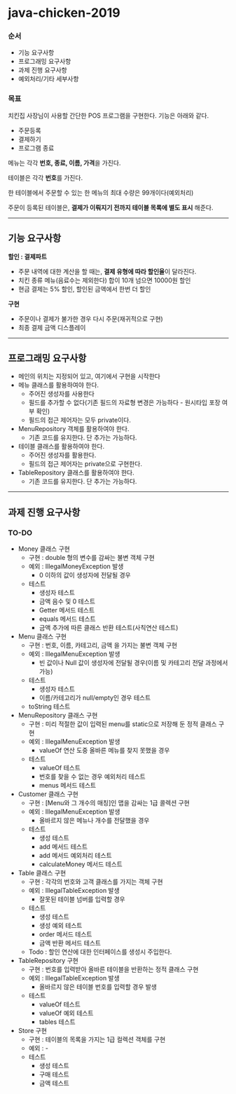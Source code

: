 # java-chicken-2019

### 순서

- 기능 요구사항
- 프로그래밍 요구사항
- 과제 진행 요구사항
- 예외처리/기타 세부사항

### 목표

치킨집 사장님이 사용할 간단한 POS 프로그램을 구현한다. 기능은 아래와 같다.

- 주문등록
- 결제하기
- 프로그램 종료

메뉴는 각각 **번호, 종료, 이름, 가격**을 가진다.

테이블은 각각 **번호**를 가진다.

한 테이블에서 주문할 수 있는 한 메뉴의 최대 수량은 99개이다(예외처리)

주문이 등록된 테이블은, **결제가 이뤄지기 전까지 테이블 목록에 별도 표시** 해준다.

---

## 기능 요구사항

**할인 : 결제파트**

- 주문 내역에 대한 계산을 할 때는, **결제 유형에 따라 할인율**이 달라진다.
- 치킨 종류 메뉴(음료수는 제외한다) 합이 10개 넘으면 10000원 할인
- 현금 결제는 5% 할인, 할인된 금액에서 한번 더 할인

**구현**

- 주문이나 결제가 불가한 경우 다시 주문(재귀적으로 구현)
- 최종 결제 금액 디스플레이

---

## 프로그래밍 요구사항

- 메인의 위치는 지정되어 있고, 여기에서 구현을 시작한다
- 메뉴 클래스를 활용하여야 한다.
  - 주어진 생성자를 사용한다
  - 필드를 추가할 수 없다(기존 필드의 자료형 변경은 가능하다 - 원시타입 포장 여부 확인)
  - 필드의 접근 제어자는 모두 private이다.
- MenuRepository 객체를 활용하여야 한다.
  - 기존 코드를 유지한다. 단 추가는 가능하다.
- 테이블 클래스를 활용하여야 한다.
  - 주어진 생성자를 활용한다.
  - 필드의 접근 제어자는 private으로 구현한다.
- TableRepository 클래스를 활용하여야 한다.
  - 기존 코드를 유지한다. 단 추가는 가능하다.

---

## 과제 진행 요구사항

### TO-DO

- Money 클래스 구현
  - 구현 : double 형의 변수를 감싸는 불변 객체 구현
  - 예외 : IllegalMoneyException 발생
    - 0 이하의 값이 생성자에 전달될 경우
  - 테스트
    - 생성자 테스트
    - 금액 음수 및 0 테스트
    - Getter 메서드 테스트
    - equals 메서드 테스트
    - 금액 추가에 따른 클래스 반환 테스트(사칙연산 테스트)
- Menu 클래스 구현
  - 구현 : 번호, 이름, 카테고리, 금액 을 가지는 불변 객체 구현
  - 예외 : IllegalMenuException 발생
    - 빈 값이나 Null 값이 생성자에 전달될 경우(이름 및 카테고리 전달 과정에서 가능)
  - 테스트
    - 생성자 테스트
    - 이름/카테고리가 null/empty인 경우 테스트
  - toString 테스트
- MenuRepository 클래스 구현
  - 구현 : 미리 적절한 값이 입력된 menu를 static으로 저장해 둔 정적 클래스 구현
  - 예외 : IllegalMenuException 발생
    - valueOf 연산 도중 올바른 메뉴를 찾지 못했을 경우
  - 테스트
    - valueOf 테스트
    - 번호를 찾을 수 없는 경우 예외처리 테스트
    - menus 메서드 테스트
- Customer 클래스 구현
  - 구현 : [Menu와 그 개수의 매칭]인 맵을 감싸는 1급 콜렉션 구현
  - 예외 : IllegalMenuException 발생
    - 올바르지 않은 메뉴나 개수를 전달했을 경우
  - 테스트
    - 생성 테스트
    - add 메서드 테스트
    - add 메서드 예외처리 테스트
    - calculateMoney 메서드 테스트
- Table 클래스 구현
  - 구현 : 각각의 번호와 고객 클래스를 가지는 객체 구현
  - 예외 : IllegalTableException 발생
    - 잘못된 테이블 넘버를 입력할 경우
  - 테스트
    - 생성 테스트
    - 생성 예외 테스트
    - order 메서드 테스트
    - 금액 반환 메서드 테스트
  - Todo : 할인 연산에 대한 인터페이스를 생성시 주입한다.
- TableRepository 구현
  - 구현 : 번호를 입력받아 올바른 테이블을 반환하는 정적 클래스 구현
  - 예외 : IllegalTableException 발생
    - 올바르지 않은 테이블 번호를 입력할 경우 발생
  - 테스트
    - valueOf 테스트
    - valueOf 예외 테스트
    - tables 테스트
- Store 구현
  - 구현 : 테이블의 목록을 가지는 1급 컬렉션 객체를 구현
  - 예외 : -
  - 테스트
    - 생성 테스트
    - 구매 테스트
    - 금액 테스트